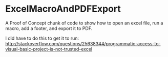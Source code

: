 # ExcelMacroAndPDFExport

A Proof of Concept chunk of code to show how to open an excel file, run a macro, add a footer, and export it to PDF.

I did have to do this to get it to run: http://stackoverflow.com/questions/25638344/programmatic-access-to-visual-basic-project-is-not-trusted-excel
